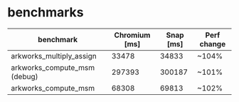 # benchmarks

| benchmark                    | Chromium [ms] | Snap [ms] | Perf change |
| ---------------------------- | ------------- | --------- | ----------- |
| arkworks_multiply_assign     | 33478         | 34833     | ~104%       |
| arkworks_compute_msm (debug) | 297393        | 300187    | ~101%       |
| arkworks_compute_msm         | 68308         | 69813     | ~102%       |
